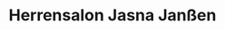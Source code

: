 ---
title: "Herrensalon Jasna Janßen"
url: /bremerhaven/herrensalon-jasna-janssen/
shop: Friseur
---